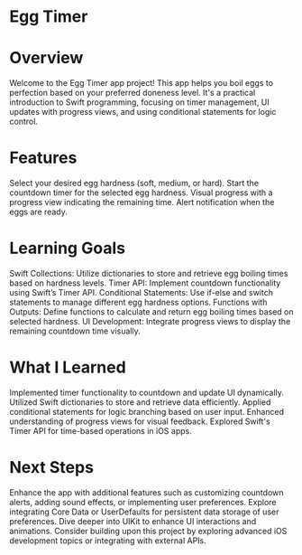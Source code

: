 # Egg Timer

# Overview

Welcome to the Egg Timer app project! This app helps you boil eggs to perfection based on your preferred doneness level. It's a practical introduction to Swift programming, focusing on timer management, UI updates with progress views, and using conditional statements for logic control.

# Features

Select your desired egg hardness (soft, medium, or hard).
Start the countdown timer for the selected egg hardness.
Visual progress with a progress view indicating the remaining time.
Alert notification when the eggs are ready.

# Learning Goals

Swift Collections: Utilize dictionaries to store and retrieve egg boiling times based on hardness levels.
Timer API: Implement countdown functionality using Swift’s Timer API.
Conditional Statements: Use if-else and switch statements to manage different egg hardness options.
Functions with Outputs: Define functions to calculate and return egg boiling times based on selected hardness.
UI Development: Integrate progress views to display the remaining countdown time visually.

# What I Learned

Implemented timer functionality to countdown and update UI dynamically.
Utilized Swift dictionaries to store and retrieve data efficiently.
Applied conditional statements for logic branching based on user input.
Enhanced understanding of progress views for visual feedback.
Explored Swift's Timer API for time-based operations in iOS apps.

# Next Steps

Enhance the app with additional features such as customizing countdown alerts, adding sound effects, or implementing user preferences.
Explore integrating Core Data or UserDefaults for persistent data storage of user preferences.
Dive deeper into UIKit to enhance UI interactions and animations.
Consider building upon this project by exploring advanced iOS development topics or integrating with external APIs.
